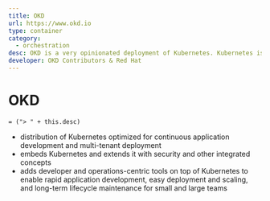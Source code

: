 ```yaml
---
title: OKD
url: https://www.okd.io
type: container
category:
  - orchestration
desc: OKD is a very opinionated deployment of Kubernetes. Kubernetes is a collection of software and design patterns to operate applications at scale.We add some features directly as modifications into Kubernetes, but mostly we augment the platform by "preinstalling" a large amount of pieces of software called "Operators" into the deployed cluster.These operators then provide all of our cluster components (over 100 of them!) which make up the platform, such as OS upgrades, web consoles, monitoring and image building
developer: OKD Contributors & Red Hat
---
```

# OKD

`= ("> " + this.desc)`

- distribution of Kubernetes optimized for continuous application development and multi-tenant deployment
- embeds Kubernetes and extends it with security and other integrated concepts
- adds developer and operations-centric tools on top of Kubernetes to enable rapid application development, easy deployment and scaling, and long-term lifecycle maintenance for small and large teams